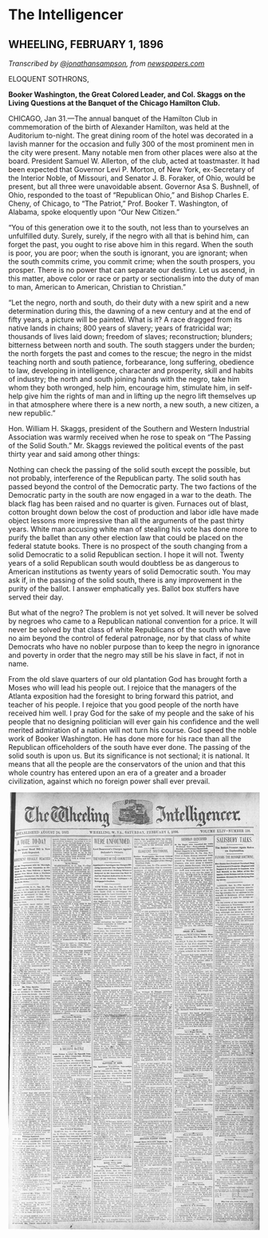 # The Intelligencer
## WHEELING, FEBRUARY 1, 1896

_Transcribed by [@jonathansampson][twitter], from [newspapers.com][source]_

ELOQUENT SOTHRONS,

**Booker Washington, the Great Colored Leader, and Col. Skaggs on the Living Questions at the Banquet of the Chicago Hamilton Club.**

CHICAGO, Jan 31.—The annual banquet of the Hamilton Club in commemoration of the birth of Alexander Hamilton, was held at the Auditorium to-night. The great dining room of the hotel was decorated in a lavish manner for the occasion and fully 300 of the most prominent men in the city were present. Many notable men from other places were also at the board. President Samuel W. Allerton, of the club, acted at toastmaster. It had been expected that Governor Levi P. Morton, of New York, ex-Secretary of the Interior Noble, of Missouri, and Senator J. B. Foraker, of Ohio, would be present, but all three were unavoidable absent. Governor Asa S. Bushnell, of Ohio, responded to the toast of “Republican Ohio,” and Bishop Charles E. Cheny, of Chicago, to “The Patriot,” Prof. Booker T. Washington, of Alabama, spoke eloquently upon “Our New Citizen.”

“You of this generation owe it to the south, not less than to yourselves an unfulfilled duty. Surely, surely, if the negro with all that is behind him, can forget the past, you ought to rise above him in this regard. When the south is poor, you are poor; when the south is ignorant, you are ignorant; when the south commits crime, you commit crime; when the south prospers, you prosper. There is no power that can separate our destiny. Let us ascend, in this matter, above color or race or party or sectionalism into the duty of man to man, American to American, Christian to Christian.”

“Let the negro, north and south, do their duty with a new spirit and a new determination during this, the dawning of a new century and at the end of fifty years, a picture will be painted. What is it? A race dragged from its native lands in chains; 800 years of slavery; years of fratricidal war; thousands of lives laid down; freedom of slaves; reconstruction; blunders; bitterness between north and south. The south staggers under the burden; the north forgets the past and comes to the rescue; the negro in the midst teaching north and south patience, forbearance, long suffering, obedience to law, developing in intelligence, character and prosperity, skill and habits of industry; the north and south joining hands with the negro, take him whom they both wronged, help him, encourage him, stimulate him, in self-help give him the rights of man and in lifting up the negro lift themselves up in that atmosphere where there is a new north, a new south, a new citizen, a new republic.”

Hon. William H. Skaggs, president of the Southern and Western Industrial Association was warmly received when he rose to speak on “The Passing of the Solid South.” Mr. Skaggs reviewed the political events of the past thirty year and said among other things:

Nothing can check the passing of the solid south except the possible, but not probably, interference of the Republican party. The solid south has passed beyond the control of the Democratic party. The two factions of the Democratic party in the south are now engaged in a war to the death. The black flag has been raised and no quarter is given. Furnaces out of blast, cotton brought down below the cost of production and labor idle have made object lessons more impressive than all the arguments of the past thirty years. White man accusing white man of stealing his vote has done more to purify the ballet than any other election law that could be placed on the federal statute books. There is no prospect of the south changing from a solid Democratic to a solid Republican section. I hope it will not. Twenty years of a solid Republican south would doubtless be as dangerous to American institutions as twenty years of solid Democratic south. You may ask if, in the passing of the solid south, there is any improvement in the purity of the ballot. I answer emphatically yes. Ballot box stuffers have served their day.

But what of the negro? The problem is not yet solved. It will never be solved by negroes who came to a Republican national convention for a price. It will never be solved by that class of white Republicans of the south who have no aim beyond the control of federal patronage, nor by that class of white Democrats who have no nobler purpose than to keep the negro in ignorance and poverty in order that the negro may still be his slave in fact, if not in name.

From the old slave quarters of our old plantation God has brought forth a Moses who will lead his people out. I rejoice that the managers of the Atlanta exposition had the foresight to bring forward this patriot, and teacher of his people. I rejoice that you good people of the north have received him well. I pray God for the sake of my people and the sake of his people that no designing politician will ever gain his confidence and the well merited admiration of a nation will not turn his course. God speed the noble work of Booker Washington. He has done more for his race than all the Republican officeholders of the south have ever done.
The passing of the solid south is upon us. But its significance is not sectional; it is national. It means that all the people are the conservators of the union and that this whole country has entered upon an era of a greater and a broader civilization, against which no foreign power shall ever prevail.

[twitter]: https://twitter.com/jonathansampson
[source]: https://www.newspapers.com/image/171164854/
![](images/The_Wheeling_Daily_Intelligencer_Sat__Feb_1__1896_.jpg)